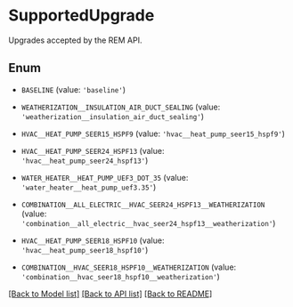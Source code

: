# SupportedUpgrade

Upgrades accepted by the REM API.

## Enum

* `BASELINE` (value: `'baseline'`)

* `WEATHERIZATION__INSULATION_AIR_DUCT_SEALING` (value: `'weatherization__insulation_air_duct_sealing'`)

* `HVAC__HEAT_PUMP_SEER15_HSPF9` (value: `'hvac__heat_pump_seer15_hspf9'`)

* `HVAC__HEAT_PUMP_SEER24_HSPF13` (value: `'hvac__heat_pump_seer24_hspf13'`)

* `WATER_HEATER__HEAT_PUMP_UEF3_DOT_35` (value: `'water_heater__heat_pump_uef3.35'`)

* `COMBINATION__ALL_ELECTRIC__HVAC_SEER24_HSPF13__WEATHERIZATION` (value: `'combination__all_electric__hvac_seer24_hspf13__weatherization'`)

* `HVAC__HEAT_PUMP_SEER18_HSPF10` (value: `'hvac__heat_pump_seer18_hspf10'`)

* `COMBINATION__HVAC_SEER18_HSPF10__WEATHERIZATION` (value: `'combination__hvac_seer18_hspf10__weatherization'`)

[[Back to Model list]](../README.md#documentation-for-models) [[Back to API list]](../README.md#documentation-for-api-endpoints) [[Back to README]](../README.md)



